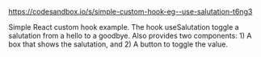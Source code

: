 https://codesandbox.io/s/simple-custom-hook-eg--use-salutation-t6ng3

Simple React custom hook example. The hook useSalutation toggle a salutation from a hello to a goodbye. Also provides two components: 1) A box that shows the salutation, and 2) A button to toggle the value.
